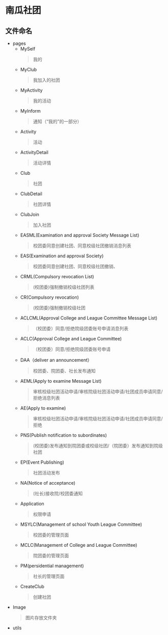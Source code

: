 # 南瓜社团
## 文件命名
* pages
  * MySelf
    > 我的
  * MyClub
    > 我加入的社团
  * MyActivity
    > 我的活动
  * Mylnform
    > 通知（“我的”的一部分）
  * Activity
    > 活动
  * ActivityDetail
    > 活动详情
  * Club
    > 社团
  * ClubDetail
    > 社团详情
  * ClubJoin
    > 加入社团
  * EASML(Examination and approval Society Message List)
    >校团委同意创建社团、同意校级社团撤销消息列表
  * EAS(Examination and approval Society)
    >校团委同意创建社团、同意校级社团撤销、
  * CRML(Compulsory revocation List)
    >(校团委)强制撤销校级社团列表
  * CR(Compulsory revocation)
    >(校团委)强制撤销校级社团
  * ACLCML(Approval College and League Committee Message List)
    >（校团委）同意/拒绝院级团委账号申请消息列表
  * ACLC(Approval College and League Committee)
    >（校团委）同意/拒绝院级团委账号申请
  * DAA（deliver an announcement）
    >校团委、院团委、社长发布通知
  * AEML(Apply to examine Message List)
    >审核校级社团活动申请/审核院级社团活动申请/社团成员申请同意/拒绝消息列表
  * AE(Apply to examine)
    >审核校级社团活动申请/审核院级社团活动申请/社团成员申请同意/拒绝
  * PNS(Publish notification to subordinates)
    >(校团委)发布通知到院团委或校级社团/（院团委）发布通知到院级社团
  * EP(Event Publishing)
    >社团活动发布
  * NA(Notice of acceptance)
    >(社长)接收院/校团委通知
  * Application
    >权限申请
  * MSYLC(Management of school Youth League Committee)
    >校团委的管理页面
  * MCLC(Management of College and League Committee)
    >院团委的管理页面
  * PM(persidential management)
    >社长的管理页面
  * CreateClub
    >创建社团
* Image
  > 图片存放文件夹
* utils
